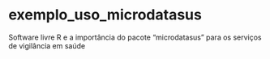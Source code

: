 # exemplo_uso_microdatasus
Software livre R e a importância do pacote “microdatasus” para os serviços de vigilância em saúde
